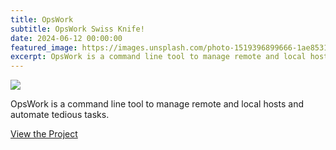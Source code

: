 ```yaml
---
title: OpsWork
subtitle: OpsWork Swiss Knife!
date: 2024-06-12 00:00:00
featured_image: https://images.unsplash.com/photo-1519396899666-1ae8531ef17b
excerpt: OpsWork is a command line tool to manage remote and local hosts and automate tedious tasks.
---
```


![](https://images.unsplash.com/photo-1519396899666-1ae8531ef17b)

OpsWork is a command line tool to manage remote and local hosts and automate tedious tasks.

<a href="https://github.com/Clivern/OpsWork" class="button button--large">View the Project</a>
